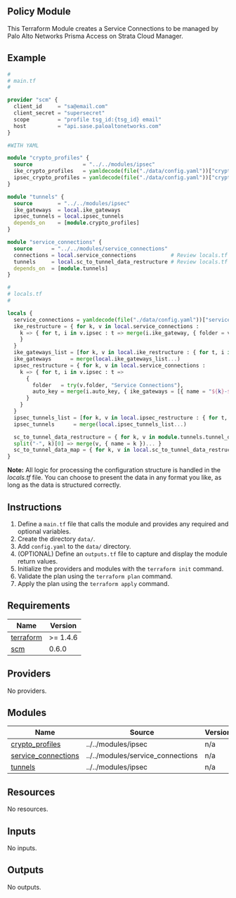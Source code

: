 ## Policy Module

This Terraform Module creates a Service Connections to be managed by Palo Alto Networks Prisma Access on Strata Cloud Manager.

## Example

```terraform
#
# main.tf
#

provider "scm" {
  client_id     = "sa@email.com"
  client_secret = "supersecret"
  scope         = "profile tsg_id:{tsg_id} email"
  host          = "api.sase.paloaltonetworks.com"
}

#WITH YAML

module "crypto_profiles" {
  source                = "../../modules/ipsec"
  ike_crypto_profiles   = yamldecode(file("./data/config.yaml"))["crypto_profiles"]["ike"]   # These are general crypto profiles
  ipsec_crypto_profiles = yamldecode(file("./data/config.yaml"))["crypto_profiles"]["ipsec"] # These are general crypto profiles
}

module "tunnels" {
  source        = "../../modules/ipsec"
  ike_gateways  = local.ike_gateways
  ipsec_tunnels = local.ipsec_tunnels
  depends_on    = [module.crypto_profiles]
}

module "service_connections" {
  source      = "../../modules/service_connections"
  connections = local.service_connections           # Review locals.tf for data inputs
  tunnels     = local.sc_to_tunnel_data_restructure # Review locals.tf for data restructuring
  depends_on  = [module.tunnels]
}
```

```terraform
#
# locals.tf
#

locals {
  service_connections = yamldecode(file("./data/config.yaml"))["service_connections"]
  ike_restructure = { for k, v in local.service_connections :
    k => { for t, i in v.ipsec : t => merge(i.ike_gateway, { folder = v.folder })
    }
  }
  ike_gateways_list = [for k, v in local.ike_restructure : { for t, i in v : "${k}-${t}-ikegw" => i }]
  ike_gateways      = merge(local.ike_gateways_list...)
  ipsec_restructure = { for k, v in local.service_connections :
    k => { for t, i in v.ipsec : t =>
      {
        folder   = try(v.folder, "Service Connections"),
        auto_key = merge(i.auto_key, { ike_gateways = [{ name = "${k}-${t}-ikegw" }] })
      }
    }
  }
  ipsec_tunnels_list = [for k, v in local.ipsec_restructure : { for t, i in v : "${k}-${t}" => i }]
  ipsec_tunnels      = merge(local.ipsec_tunnels_list...)

  sc_to_tunnel_data_restructure = { for k, v in module.tunnels.tunnel_data :
  split("-", k)[0] => merge(v, { name = k })... }
  sc_to_tunnel_data_map = { for k, v in local.sc_to_tunnel_data_restructure : k => { for t in v : t.name => t } }
}
```

**Note:** All logic for processing the configuration structure is handled in the _locals.tf_ file. You can choose to present the data in any format you like, as long as the data is structured correctly.

## Instructions

1. Define a `main.tf` file that calls the module and provides any required and
optional variables.
2. Create the directory `data/`.
3. Add `config.yaml` to the `data/` directory.
4. (OPTIONAL) Define an `outputs.tf` file to capture and display the module
return values.
5. Initialize the providers and modules with the `terraform init` command.
6. Validate the plan using the `terraform plan` command.
7. Apply the plan using the `terraform apply` command. 

<!-- BEGINNING OF PRE-COMMIT-TERRAFORM DOCS HOOK -->
## Requirements

| Name | Version |
|------|---------|
| <a name="requirement_terraform"></a> [terraform](#requirement\_terraform) | >= 1.4.6 |
| <a name="requirement_scm"></a> [scm](#requirement\_scm) | 0.6.0 |

## Providers

No providers.

## Modules

| Name | Source | Version |
|------|--------|---------|
| <a name="module_crypto_profiles"></a> [crypto\_profiles](#module\_crypto\_profiles) | ../../modules/ipsec | n/a |
| <a name="module_service_connections"></a> [service\_connections](#module\_service\_connections) | ../../modules/service_connections | n/a |
| <a name="module_tunnels"></a> [tunnels](#module\_tunnels) | ../../modules/ipsec | n/a |

## Resources

No resources.

## Inputs

No inputs.

## Outputs

No outputs.
<!-- END OF PRE-COMMIT-TERRAFORM DOCS HOOK -->